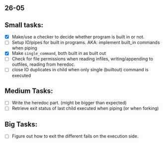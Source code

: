 ## 26-05 

Small tasks:
---
- [x] Make/use a checker to decide whether program is built in or not.
- [ ] Setup IO/pipes for built in programs. AKA: implement built_in commands when piping
- [x] Make `single_command`, both built in as built out
- [ ] Check for file permissions when reading infiles, writing/appending to outfiles, reading from heredoc.
- [ ] close IO duplicates in child when only single (builtout) command is executed

Medium Tasks:
---
- [ ] Write the heredoc part.  (might be bigger than expected)
- [ ] Retrieve exit status of last child executed when piping (or when forking)

Big Tasks:
---
- [ ] Figure out how to exit the different fails on the execution side.

